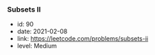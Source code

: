 ### Subsets II

* id: 90
* date: 2021-02-08
* link: https://leetcode.com/problems/subsets-ii
* level: Medium
